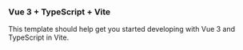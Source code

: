 ### Vue 3 + TypeScript + Vite

This template should help get you started developing with Vue 3 and TypeScript in Vite.
 
 
